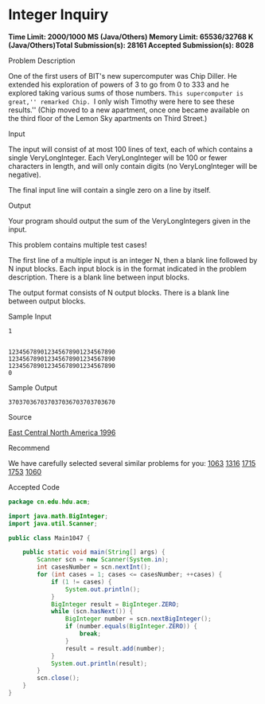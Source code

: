 # Integer Inquiry

**Time Limit: 2000/1000 MS (Java/Others)    Memory Limit: 65536/32768 K (Java/Others)Total Submission(s): 28161    Accepted Submission(s): 8028**

Problem Description

One of the first users of BIT's new supercomputer was Chip Diller. He extended his exploration of powers of 3 to go from 0 to 333 and he explored taking various sums of those numbers.
``This supercomputer is great,'' remarked Chip. ``I only wish Timothy were here to see these results.'' (Chip moved to a new apartment, once one became available on the third floor of the Lemon Sky apartments on Third Street.)

 



Input

The input will consist of at most 100 lines of text, each of which contains a single VeryLongInteger. Each VeryLongInteger will be 100 or fewer characters in length, and will only contain digits (no VeryLongInteger will be negative).

The final input line will contain a single zero on a line by itself.

 



Output

Your program should output the sum of the VeryLongIntegers given in the input.


This problem contains multiple test cases!

The first line of a multiple input is an integer N, then a blank line followed by N input blocks. Each input block is in the format indicated in the problem description. There is a blank line between input blocks.

The output format consists of N output blocks. There is a blank line between output blocks.

 



Sample Input

```
1


123456789012345678901234567890
123456789012345678901234567890
123456789012345678901234567890
0
```

 



Sample Output

```
370370367037037036703703703670
```

 



Source

[East Central North America 1996](http://acm.hdu.edu.cn/search.php?field=problem&key=East+Central+North+America+1996&source=1&searchmode=source)

 



Recommend

We have carefully selected several similar problems for you:  [1063](http://acm.hdu.edu.cn/showproblem.php?pid=1063) [1316](http://acm.hdu.edu.cn/showproblem.php?pid=1316) [1715](http://acm.hdu.edu.cn/showproblem.php?pid=1715) [1753](http://acm.hdu.edu.cn/showproblem.php?pid=1753) [1060](http://acm.hdu.edu.cn/showproblem.php?pid=1060) 





Accepted Code

```java
package cn.edu.hdu.acm;

import java.math.BigInteger;
import java.util.Scanner;

public class Main1047 {

    public static void main(String[] args) {
        Scanner scn = new Scanner(System.in);
        int casesNumber = scn.nextInt();
        for (int cases = 1; cases <= casesNumber; ++cases) {
            if (1 != cases) {
                System.out.println();
            }
            BigInteger result = BigInteger.ZERO;
            while (scn.hasNext()) {
                BigInteger number = scn.nextBigInteger();
                if (number.equals(BigInteger.ZERO)) {
                    break;
                }
                result = result.add(number);
            }
            System.out.println(result);
        }
        scn.close();
    }
}

```

